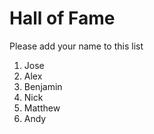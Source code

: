 # Hall of Fame
Please add your name to this list

1. Jose
2. Alex
3. Benjamin
4. Nick
5. Matthew
6. Andy
